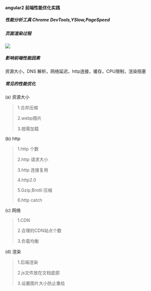 #### angular2 前端性能优化实践

##### 性能分析工具 Chrome DevTools,YSlow,PageSpeed

##### 页面渲染过程
<img src="https://img-blog.csdn.net/20160307015733394">

##### 影响前端性能因素
 
资源大小，DNS 解析，网络延迟，http连接，缓存，CPU限制，渲染阻塞

##### 常见的性能优化

(a) 资源大小

> 1.合并压缩
>
> 2.webp图片
>
> 3.按需加载

(b) http

>1.http 个数
>
>2.http 请求大小
>
>3.http 连接复用
>
>4.http2.0
>
>5.Gzip,Brotli 压缩
>
>6.http catch

(c) 网络

> 1.CDN
>
>2.合理的CDN站点个数
>
>3.负载均衡

(d) 渲染

>1.后端渲染
>
>2.js文件放在文档底部
>
>3.设置图片大小防止重绘






 
 
 
